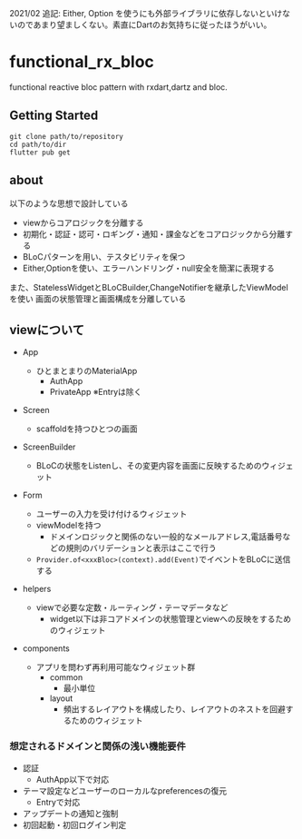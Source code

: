2021/02 追記: Either, Option を使うにも外部ライブラリに依存しないといけないのであまり望ましくない。素直にDartのお気持ちに従ったほうがいい。

# functional_rx_bloc

functional reactive bloc pattern with rxdart,dartz and bloc.

## Getting Started

```shell script
git clone path/to/repository
cd path/to/dir
flutter pub get
```

## about
以下のような思想で設計している
- viewからコアロジックを分離する
- 初期化・認証・認可・ロギング・通知・課金などをコアロジックから分離する
- BLoCパターンを用い、テスタビリティを保つ
- Either,Optionを使い、エラーハンドリング・null安全を簡潔に表現する

また、StatelessWidgetとBLoCBuilder,ChangeNotifierを継承したViewModelを使い
画面の状態管理と画面構成を分離している

## viewについて
- <HOGE>App
  - ひとまとまりのMaterialApp
    - AuthApp
    - PrivateApp
※Entryは除く

- Screen
  - scaffoldを持つひとつの画面
- ScreenBuilder
  - BLoCの状態をListenし、その変更内容を画面に反映するためのウィジェット
- <HOGE>Form
  - ユーザーの入力を受け付けるウィジェット
  - viewModelを持つ
    - ドメインロジックと関係のない一般的なメールアドレス,電話番号などの規則のバリデーションと表示はここで行う
  - ``Provider.of<xxxBloc>(context).add(Event)``でイベントをBLoCに送信する
  
- helpers
  - viewで必要な定数・ルーティング・テーマデータなど
    - widget以下は非コアドメインの状態管理とviewへの反映をするためのウィジェット
- components
  - アプリを問わず再利用可能なウィジェット群
    - common
      - 最小単位
    - layout
      - 頻出するレイアウトを構成したり、レイアウトのネストを回避するためのウィジェット
### 想定されるドメインと関係の浅い機能要件
- 認証
  - AuthApp以下で対応
- テーマ設定などユーザーのローカルなpreferencesの復元
  - Entryで対応
- アップデートの通知と強制
- 初回起動・初回ログイン判定

